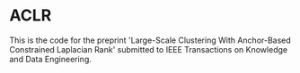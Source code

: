 # ACLR
This is the code for the preprint 'Large-Scale Clustering With Anchor-Based Constrained Laplacian Rank' submitted to IEEE Transactions on Knowledge and Data Engineering.
